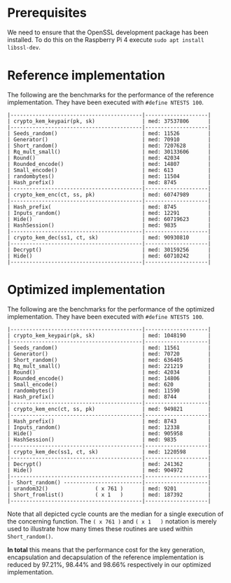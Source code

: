 # Prerequisites

We need to ensure that the OpenSSL development package has been installed. To do
this on the Raspberry Pi 4 execute `sudo apt install libssl-dev`.

# Reference implementation

The following are the benchmarks for the performance of the reference
implementation. They have been executed with `#define NTESTS 100`.

```shell
|------------------------------------------|--------------------|
| crypto_kem_keypair(pk, sk)               | med: 37537806      |
|------------------------------------------|--------------------|
| Seeds_random()                           | med: 11526         |
| Generator()                              | med: 70910         |
| Short_random()                           | med: 7207628       |
| Rq_mult_small()                          | med: 30133606      |
| Round()                                  | med: 42034         |
| Rounded_encode()                         | med: 14807         |
| Small_encode()                           | med: 613           |
| randombytes()                            | med: 11504         |
| Hash_prefix()                            | med: 8745          |
|------------------------------------------|--------------------|
| crypto_kem_enc(ct, ss, pk)               | med: 60747989      |
|------------------------------------------|--------------------|
| Hash_prefix(                             | med: 8745          |
| Inputs_random()                          | med: 12291         |
| Hide()                                   | med: 60719623      |
| HashSession()                            | med: 9835          |
|------------------------------------------|--------------------|
| crypto_kem_dec(ss1, ct, sk)              | med: 90930810      |
|------------------------------------------|--------------------|
| Decrypt()                                | med: 30159256      |
| Hide()                                   | med: 60710242      |
|------------------------------------------|--------------------|
```

# Optimized implementation

The following are the benchmarks for the performance of the optimized
implementation. They have been executed with `#define NTESTS 100`.

```shell
|------------------------------------------|--------------------|
| crypto_kem_keypair(pk, sk)               | med: 1048190       |
|------------------------------------------|--------------------|
| Seeds_random()                           | med: 11561         |
| Generator()                              | med: 70720         |
| Short_random()                           | med: 636405        |
| Rq_mult_small()                          | med: 221219        |
| Round()                                  | med: 42034         |
| Rounded_encode()                         | med: 14806         |
| Small_encode()                           | med: 620           |
| randombytes()                            | med: 11590         |
| Hash_prefix()                            | med: 8744          |
|------------------------------------------|--------------------|
| crypto_kem_enc(ct, ss, pk)               | med: 949821        |
|------------------------------------------|--------------------|
| Hash_prefix()                            | med: 8743          |
| Inputs_random()                          | med: 12338         |
| Hide()                                   | med: 905958        |
| HashSession()                            | med: 9835          |
|------------------------------------------|--------------------|
| crypto_kem_dec(ss1, ct, sk)              | med: 1220598       |
|------------------------------------------|--------------------|
| Decrypt()                                | med: 241362        |
| Hide()                                   | med: 904972        |
|------------------------------------------|--------------------|
|- Short_random() -------------------------|--------------------|
| urandom32()               ( x 761 )      | med: 9201          |
| Short_fromlist()          ( x 1   )      | med: 187392        |
|------------------------------------------|--------------------|
```

Note that all depicted cycle counts are the median for a single execution of the
concerning function. The `( x 761 )` and `( x 1   )` notation is merely used to
illustrate how many times these routines are used within `Short_random()`.

**In total** this means that the performance cost for the key generation,
encapsulation and decapsulation of the reference implementation is reduced by
97.21%, 98.44% and 98.66% respectively in our optimized implementation.
